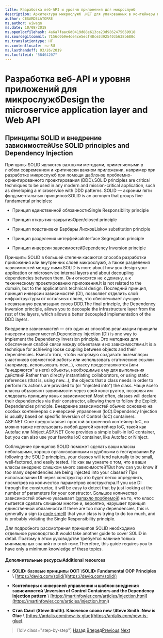 ```yaml
---
title: Разработка веб-API и уровня приложений для микрослужб
description: Архитектура микрослужб .NET для упакованных в контейнеры приложений .NET | Краткое описание принципов SOLID для проектирования уровня приложений.
author: CESARDELATORRE
ms.author: wiwagn
ms.date: 10/08/2018
ms.openlocfilehash: 4a6a7faac6d0419d88e613ca23d9862475659918
ms.sourcegitcommit: 7156c0b9e4ce4ce5ecf48ce3d925403b638b680c
ms.translationtype: HT
ms.contentlocale: ru-RU
ms.lasthandoff: 03/26/2019
ms.locfileid: "58464207"
---
```

# <a name="design-the-microservice-application-layer-and-web-api"></a><span data-ttu-id="037c7-103">Разработка веб-API и уровня приложений для микрослужб</span><span class="sxs-lookup"><span data-stu-id="037c7-103">Design the microservice application layer and Web API</span></span>

## <a name="use-solid-principles-and-dependency-injection"></a><span data-ttu-id="037c7-104">Принципы SOLID и внедрение зависимостей</span><span class="sxs-lookup"><span data-stu-id="037c7-104">Use SOLID principles and Dependency Injection</span></span>

<span data-ttu-id="037c7-105">Принципы SOLID являются важными методами, применяемыми в любом современном и критически важном приложении, например при разработке микрослужб при помощи шаблонов проблемно-ориентированного проектирования (DDD).</span><span class="sxs-lookup"><span data-stu-id="037c7-105">SOLID principles are critical techniques to be used in any modern and mission-critical application, such as developing a microservice with DDD patterns.</span></span> <span data-ttu-id="037c7-106">SOLID — акроним пяти фундаментальных принципов:</span><span class="sxs-lookup"><span data-stu-id="037c7-106">SOLID is an acronym that groups five fundamental principles:</span></span>

- <span data-ttu-id="037c7-107">Принцип единственной обязанности</span><span class="sxs-lookup"><span data-stu-id="037c7-107">Single Responsibility principle</span></span>

- <span data-ttu-id="037c7-108">Принцип открытия-закрытия</span><span class="sxs-lookup"><span data-stu-id="037c7-108">Open/closed principle</span></span>

- <span data-ttu-id="037c7-109">Принцип подстановки Барбары Лисков</span><span class="sxs-lookup"><span data-stu-id="037c7-109">Liskov substitution principle</span></span>

- <span data-ttu-id="037c7-110">Принцип разделения интерфейса</span><span class="sxs-lookup"><span data-stu-id="037c7-110">Interface Segregation principle</span></span>

- <span data-ttu-id="037c7-111">Принцип инверсии зависимостей</span><span class="sxs-lookup"><span data-stu-id="037c7-111">Dependency Inversion principle</span></span>

<span data-ttu-id="037c7-112">Принципы SOLID в большей степени касаются способа разработки приложения или внутренних слоев микрослужб, а также разделения зависимостей между ними.</span><span class="sxs-lookup"><span data-stu-id="037c7-112">SOLID is more about how you design your application or microservice internal layers and about decoupling dependencies between them.</span></span> <span data-ttu-id="037c7-113">Они относятся не к домену, а к техническому проектированию приложения.</span><span class="sxs-lookup"><span data-stu-id="037c7-113">It is not related to the domain, but to the application’s technical design.</span></span> <span data-ttu-id="037c7-114">Последний принцип, принцип инверсии зависимостей (DI), позволяет отделить слой инфраструктуры от остальных слоев, что обеспечивает лучшую несвязанную реализацию слоев DDD.</span><span class="sxs-lookup"><span data-stu-id="037c7-114">The final principle, the Dependency Inversion principle, allows you to decouple the infrastructure layer from the rest of the layers, which allows a better decoupled implementation of the DDD layers.</span></span>

<span data-ttu-id="037c7-115">Внедрение зависимостей — это один из способов реализации принципа инверсии зависимостей.</span><span class="sxs-lookup"><span data-stu-id="037c7-115">Dependency Injection (DI) is one way to implement the Dependency Inversion principle.</span></span> <span data-ttu-id="037c7-116">Это методика для обеспечения слабой связи между объектами и их зависимостями.</span><span class="sxs-lookup"><span data-stu-id="037c7-116">It is a technique for achieving loose coupling between objects and their dependencies.</span></span> <span data-ttu-id="037c7-117">Вместо того, чтобы напрямую создавать экземпляры участников совместной работы или использовать статические ссылки (например, использовать new…), классу предоставляются (или "внедряются" в него) объекты, необходимые ему для выполнения действий.</span><span class="sxs-lookup"><span data-stu-id="037c7-117">Rather than directly instantiating collaborators, or using static references (that is, using new…), the objects that a class needs in order to perform its actions are provided to (or "injected into") the class.</span></span> <span data-ttu-id="037c7-118">Чаще всего классы объявляют зависимости через свой конструктор, позволяя им следовать принципу явных зависимостей.</span><span class="sxs-lookup"><span data-stu-id="037c7-118">Most often, classes will declare their dependencies via their constructor, allowing them to follow the Explicit Dependencies principle.</span></span> <span data-ttu-id="037c7-119">Внедрение зависимостей обычно основано на особых контейнерах с инверсией управления (IoC).</span><span class="sxs-lookup"><span data-stu-id="037c7-119">Dependency Injection is usually based on specific Inversion of Control (IoC) containers.</span></span> <span data-ttu-id="037c7-120">ASP.NET Core предоставляет простой встроенный контейнер IoC, но можно также использовать любой другой контейнер IoC, такой как Autofac или Ninject.</span><span class="sxs-lookup"><span data-stu-id="037c7-120">ASP.NET Core provides a simple built-in IoC container, but you can also use your favorite IoC container, like Autofac or Ninject.</span></span>

<span data-ttu-id="037c7-121">Соблюдение принципов SOLID поможет сделать ваши классы небольшими, хорошо организованными и удобными в тестировании.</span><span class="sxs-lookup"><span data-stu-id="037c7-121">By following the SOLID principles, your classes will tend naturally to be small, well-factored, and easily tested.</span></span> <span data-ttu-id="037c7-122">Но как вы узнаете о том, что в ваши классы внедрено слишком много зависимостей?</span><span class="sxs-lookup"><span data-stu-id="037c7-122">But how can you know if too many dependencies are being injected into your classes?</span></span> <span data-ttu-id="037c7-123">При использовании DI через конструктор это будет легко определить, посмотрев на количество параметров конструктора.</span><span class="sxs-lookup"><span data-stu-id="037c7-123">If you use DI through the constructor, it will be easy to detect that by just looking at the number of parameters for your constructor.</span></span> <span data-ttu-id="037c7-124">Большое количество зависимостей обычно указывает ([запахло проблемой](https://deviq.com/code-smells/)) на то, что класс пытается сделать слишком многое и, вероятно, нарушает принцип единственной обязанности.</span><span class="sxs-lookup"><span data-stu-id="037c7-124">If there are too many dependencies, this is generally a sign (a [code smell](https://deviq.com/code-smells/)) that your class is trying to do too much, and is probably violating the Single Responsibility principle.</span></span>

<span data-ttu-id="037c7-125">Для подробного рассмотрения принципов SOLID необходимо отдельное руководство.</span><span class="sxs-lookup"><span data-stu-id="037c7-125">It would take another guide to cover SOLID in detail.</span></span> <span data-ttu-id="037c7-126">Поэтому в этом руководстве требуется наличие только минимальных знаний по этой теме.</span><span class="sxs-lookup"><span data-stu-id="037c7-126">Therefore, this guide requires you to have only a minimum knowledge of these topics.</span></span>

#### <a name="additional-resources"></a><span data-ttu-id="037c7-127">Дополнительные ресурсы</span><span class="sxs-lookup"><span data-stu-id="037c7-127">Additional resources</span></span>

- <span data-ttu-id="037c7-128">**SOLID: базовые принципы ООП** \\</span><span class="sxs-lookup"><span data-stu-id="037c7-128">**SOLID: Fundamental OOP Principles** \\</span></span>
  [https://deviq.com/solid/](https://deviq.com/solid/)

- <span data-ttu-id="037c7-129">**Контейнеры с инверсией управления и шаблон внедрения зависимостей** \\</span><span class="sxs-lookup"><span data-stu-id="037c7-129">**Inversion of Control Containers and the Dependency Injection pattern** \\</span></span>
  [https://martinfowler.com/articles/injection.html](https://martinfowler.com/articles/injection.html)

- <span data-ttu-id="037c7-130">**Стив Смит (Steve Smith). Ключевое слово new** \\</span><span class="sxs-lookup"><span data-stu-id="037c7-130">**Steve Smith. New is Glue** \\</span></span>
  [https://ardalis.com/new-is-glue](https://ardalis.com/new-is-glue)

> [!div class="step-by-step"]
> <span data-ttu-id="037c7-131">[Назад](nosql-database-persistence-infrastructure.md)
> [Вперед](microservice-application-layer-implementation-web-api.md)</span><span class="sxs-lookup"><span data-stu-id="037c7-131">[Previous](nosql-database-persistence-infrastructure.md)
[Next](microservice-application-layer-implementation-web-api.md)</span></span>
